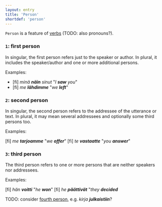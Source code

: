 ```yaml
---
layout: entry
title: 'Person'
shortdef: 'person'
---
```


`Person` is a feature of [verbs](u-pos/VERB) (TODO: also pronouns?).

### `1`: first person

In singular, the first person refers just to the speaker or author.
In plural, it includes the speaker/author and one or more additional
persons.

Examples:

* [fi] _minä **näin** sinut_ "_I **saw** you_"
* [fi] _me **lähdimme**_ "_we **left**_"

### `2`: second person

In singular, the second person refers to the addressee of the utterance
or text. In plural, it may mean several addressees and optionally some
third persons too.

Examples:

[fi] _me **tarjoamme**_ "_we **offer**_"
[fi] _te **vastaatte**_ "_you **answer**_"

### `3`: third person

The third person refers to one or more persons that are neither speakers
nor addressees.

Examples:

[fi] _hän **voitti**_ "_he **won**_"
[fi] _he **päättivät**_ "_they **decided**_

TODO: consider [fourth person](http://en.wikipedia.org/wiki/Voice_(grammar)#The_fourth_person_in_Baltic-Finnic_languages), e.g. _kirja **julkaistiin**_?
